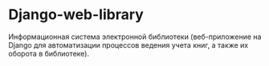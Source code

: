 # Django-web-library
Информационная система электронной библиотеки (веб-приложение на Django для автоматизации процессов ведения учета книг, а также их оборота в библиотеке).
